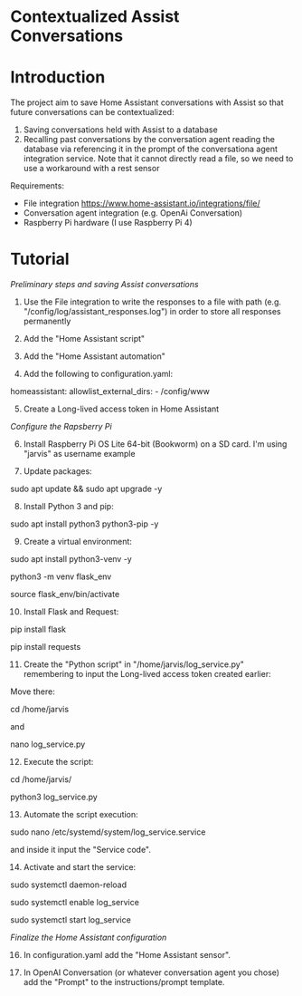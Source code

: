 # Contextualized Assist Conversations


# Introduction
The project aim to save Home Assistant conversations with Assist so that future conversations can be contextualized:
1.	Saving conversations held with Assist to a database
2.	Recalling past conversations by the conversation agent reading the database via referencing it in the prompt of the conversationa agent integration service. Note that it cannot directly read a file, so we need to use a workaround with a rest sensor

Requirements:
- File integration https://www.home-assistant.io/integrations/file/
- Conversation agent integration (e.g. OpenAi Conversation)
- Raspberry Pi hardware (I use Raspberry Pi 4)


# Tutorial


*Preliminary steps and saving Assist conversations*

1) Use the File integration to write the responses to a file with path (e.g. "/config/log/assistant_responses.log") in order to store all responses permanently
 
2) Add the "Home Assistant script"

3) Add the "Home Assistant automation"

4) Add the following to configuration.yaml:

homeassistant:
  allowlist_external_dirs:
    - /config/www
        
5) Create a Long-lived access token in Home Assistant

 
*Configure the Rapsberry Pi*
   
6) Install Raspberry Pi OS Lite 64-bit (Bookworm) on a SD card. I'm using "jarvis" as username example

7) Update packages:
   
sudo apt update && sudo apt upgrade -y

8) Install Python 3 and pip:
    
sudo apt install python3 python3-pip -y

9) Create a virtual environment:
    
sudo apt install python3-venv -y

python3 -m venv flask_env

source flask_env/bin/activate

10) Install Flask and Request:
    
pip install flask

pip install requests

11) Create the "Python script" in "/home/jarvis/log_service.py" remembering to input the Long-lived access token created earlier:

Move there:

cd /home/jarvis

and

nano log_service.py

12) Execute the script:
    
cd /home/jarvis/

python3 log_service.py

13) Automate the script execution:
    
sudo nano /etc/systemd/system/log_service.service

and inside it input the "Service code".

14) Activate and start the service:
    
sudo systemctl daemon-reload 

sudo systemctl enable log_service

sudo systemctl start log_service

*Finalize the Home Assistant configuration*

16) In configuration.yaml add the "Home Assistant sensor".

17) In OpenAI Conversation (or whatever conversation agent you chose) add the "Prompt" to the instructions/prompt template.


